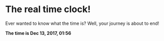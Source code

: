# The real time clock!

Ever wanted to know what the time is? Well, your journey is about to end!

**The time is Dec 13, 2017, 01:56**